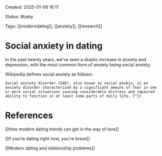 Created: 2025-01-08 16:11

Status: #baby 

Tags: [[moderndating]], [[anxiety]], [[research]]

# Social anxiety in dating

In the past twenty years, we've seen a drastic increase in anxiety and depression, with the most common form of anxiety being social anxiety.

Wikipedia defines social anxiety as follows:

    Social anxiety disorder (SAD), also known as social phobia, is an anxiety disorder characterized by a significant amount of fear in one or more social situations causing considerable distress and impaired ability to function in at least some parts of daily life. [^1]






# References

[[How modern dating trends can get in the way of love]]

[[If you're dating right now, you're brave]]

[[Modern dating and relationship problems]]
